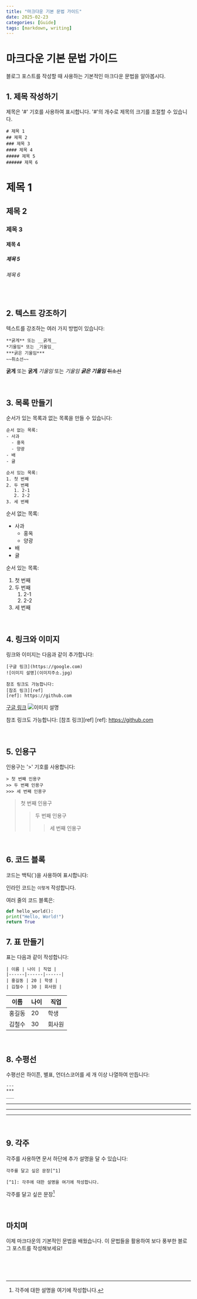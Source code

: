 ```yaml
---
title: "마크다운 기본 문법 가이드"
date: 2025-02-23
categories: [Guide]
tags: [markdown, writing]
---
```


# 마크다운 기본 문법 가이드

블로그 포스트를 작성할 때 사용하는 기본적인 마크다운 문법을 알아봅시다.

## 1. 제목 작성하기

제목은 '#' 기호를 사용하여 표시합니다. '#'의 개수로 제목의 크기를 조절할 수 있습니다.

```
# 제목 1
## 제목 2
### 제목 3
#### 제목 4
##### 제목 5
###### 제목 6
```
# 제목 1
## 제목 2
### 제목 3
#### 제목 4
##### 제목 5
###### 제목 6

<br>

## 2. 텍스트 강조하기

텍스트를 강조하는 여러 가지 방법이 있습니다:

```
**굵게** 또는 __굵게__
*기울임* 또는 _기울임_
***굵은 기울임***
~~취소선~~
```
**굵게** 또는 __굵게__
*기울임* 또는 _기울임_
***굵은 기울임***
~~취소선~~

<br>

## 3. 목록 만들기

순서가 있는 목록과 없는 목록을 만들 수 있습니다:

```
순서 없는 목록:
- 사과
  - 홍옥
  - 양광
- 배
- 귤

순서 있는 목록:
1. 첫 번째
2. 두 번째
   1. 2-1
   2. 2-2
3. 세 번째
```
순서 없는 목록:
- 사과
  - 홍옥
  - 양광
- 배
- 귤

순서 있는 목록:
1. 첫 번째
2. 두 번째
   1. 2-1
   2. 2-2
3. 세 번째

<br>

## 4. 링크와 이미지

링크와 이미지는 다음과 같이 추가합니다:

```
[구글 링크](https://google.com)
![이미지 설명](이미지주소.jpg)

참조 링크도 가능합니다:
[참조 링크][ref]
[ref]: https://github.com
```
[구글 링크](https://google.com)
![이미지 설명](이미지주소.jpg)

참조 링크도 가능합니다:
[참조 링크][ref]
[ref]: https://github.com

<br>

## 5. 인용구

인용구는 '>' 기호를 사용합니다:

```
> 첫 번째 인용구
>> 두 번째 인용구
>>> 세 번째 인용구
```
> 첫 번째 인용구
>> 두 번째 인용구
>>> 세 번째 인용구

<br>    

## 6. 코드 블록

코드는 백틱(`)을 사용하여 표시합니다:

인라인 코드는 ````이렇게```` 작성합니다.

여러 줄의 코드 블록은:

```python
def hello_world():
print("Hello, World!")
return True
```

## 7. 표 만들기

표는 다음과 같이 작성합니다:

```
| 이름 | 나이 | 직업 |
|------|------|------|
| 홍길동 | 20 | 학생 |
| 김철수 | 30 | 회사원 |
```
| 이름 | 나이 | 직업 |
|------|------|------|
| 홍길동 | 20 | 학생 |
| 김철수 | 30 | 회사원 |

<br>

## 8. 수평선

수평선은 하이픈, 별표, 언더스코어를 세 개 이상 나열하여 만듭니다:

```
---
***
___
```

---
***
___

<br>

## 9. 각주

각주를 사용하면 문서 하단에 추가 설명을 달 수 있습니다:

```
각주를 달고 싶은 문장[^1]

[^1]: 각주에 대한 설명을 여기에 작성합니다.
```
각주를 달고 싶은 문장[^1]

[^1]: 각주에 대한 설명을 여기에 작성합니다.

<br>

## 마치며

이제 마크다운의 기본적인 문법을 배웠습니다. 이 문법들을 활용하여 보다 풍부한 블로그 포스트를 작성해보세요!

<br><br><br>